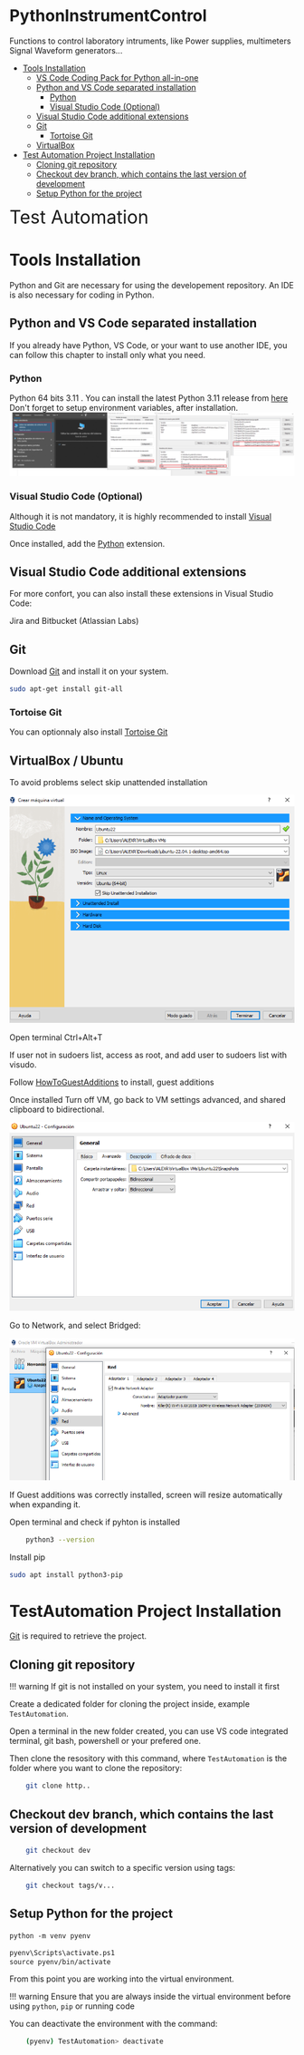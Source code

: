 # PythonInstrumentControl
Functions to control laboratory intruments, like Power supplies, multimeters Signal Waveform generators...
<!-- TOC -->

- [Tools Installation](#tools-installation)
    - [VS Code Coding Pack for Python all-in-one](#vs-code-coding-pack-for-python-all-in-one)
    - [Python and VS Code separated installation](#python-and-vs-code-separated-installation)
        - [Python](#python)
        - [Visual Studio Code (Optional)](#visual-studio-code-optional)
    - [Visual Studio Code additional extensions](#visual-studio-code-additional-extensions)
    - [Git](#git)
        - [Tortoise Git](#tortoise-git)
    - [VirtualBox](#VirtualBox)
- [Test Automation Project Installation](#emkeyfob-ui-project-installation)
    - [Cloning git repository](#cloning-git-repository)
    - [Checkout dev branch, which contains the last version of development](#checkout-dev-branch-which-contains-the-last-version-of-development)
    - [Setup Python for the project](#setup-python-for-the-project)

<!-- /TOC -->

<!-- title -->
 <font size="6"> Test Automation</font>

<!-- # Introduction
To be completed... -->

# Tools Installation

Python and Git are necessary for using the developement repository. An IDE  is also necessary for coding in Python.

## Python and VS Code separated installation

If you already have Python, VS Code, or your want to use another IDE, you can follow this chapter to install only what you need.

### Python

Python 64 bits 3.11 . You can install
the latest Python 3.11 release from [here](https://www.python.org/downloads/)
Don't forget to setup environment variables, after installation.
![Env_variables](./doc/EnvironmentVariables.png)

### Visual Studio Code (Optional)

Although it is not mandatory, it is highly recommended to install [Visual Studio Code](https://code.visualstudio.com/) 

Once installed, add the [Python](https://marketplace.visualstudio.com/items?itemName=ms-python.python)
extension.

## Visual Studio Code additional extensions

For more confort, you can also install these extensions in Visual Studio Code:

Jira and Bitbucket (Atlassian Labs)

## Git

Download [Git](https://git-scm.com/downloads) and install it on your system.
```bash
sudo apt-get install git-all 
```
### Tortoise Git
You can optionnaly also install [Tortoise Git](https://tortoisegit.org/download/) 

## VirtualBox / Ubuntu
To avoid problems select skip unattended installation

![Ubuntu_1](./doc/VirtualBox/InstallVBox_1.png)

Open terminal Ctrl+Alt+T

If user not in sudoers list, access as root, and add user to sudoers list with visudo.

Follow [HowToGuestAdditions](https://linuxize.com/post/how-to-install-virtualbox-guest-additions-in-ubuntu/) 
to install, guest additions

Once installed Turn off VM, go back to VM settings advanced, and shared clipboard to bidirectional.

![Ubuntu_1](./doc/VirtualBox/InstallVBox_2.png)

Go to Network, and select Bridged:

![Ubuntu_3](./doc/VirtualBox/InstallVBox_3.png)

If Guest additions was correctly installed, screen will resize automatically when expanding it.

Open terminal and check if pyhton is installed
```bash
    python3 --version
```
Install pip
```bash
sudo apt install python3-pip
```

# TestAutomation Project Installation

[Git](https://git-scm.com/downloads) is required to retrieve the project.

## Cloning git repository

!!! warning
    If git is not installed on your system, you need to install it first

Create a dedicated folder for cloning the project inside, example ```TestAutomation```.

Open a terminal in the new folder created, you can use VS code integrated terminal, git bash, powershell or your prefered one.

Then clone the resository with this command, where `TestAutomation` is the folder
where you want to clone the repository:

```bash
    git clone http..
```

## Checkout dev branch, which contains the last version of development
```bash
    git checkout dev
```

Alternatively you can switch to a specific version using tags:
```bash
    git checkout tags/v...
```

## Setup Python for the project

```
python -m venv pyenv 
```
```
pyenv\Scripts\activate.ps1
source pyenv/bin/activate
```


From this point you are working into the virtual environment.

!!! warning
    Ensure that you are always inside the virtual environment before
    using `python`, `pip` or running code

You can deactivate the environment with the command:

```bash
    (pyenv) TestAutomation> deactivate
```

